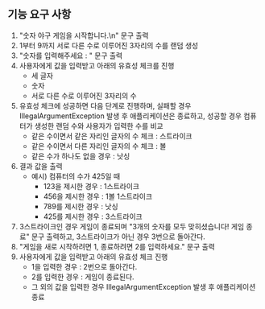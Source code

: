 **기능 요구 사항**
-

1. "숫자 야구 게임을 시작합니다.\n" 문구 출력
2. 1부터 9까지 서로 다른 수로 이루어진 3자리의 수를 랜덤 생성
3. "숫자를 입력해주세요 : " 문구 출력
4. 사용자에게 값을 입력받고 아래의 유효성 체크를 진행
   - 세 글자   
   - 숫자
   - 서로 다른 수로 이루어진 3자리의 수
5. 유효성 체크에 성공하면 다음 단계로 진행하며, 실패할 경우 IllegalArgumentException 발생 후 애플리케이션은 종료하고,
성공할 경우 컴퓨터가 생성한 랜덤 수와 사용자가 입력한 수를 비교
    - 같은 수이면서 같은 자리인 글자의 수 체크 : 스트라이크
    - 같은 수이면서 다른 자리인 글자의 수 체크 : 볼
    - 같은 수가 하나도 없을 경우 : 낫싱
6. 결과 값을 출력
   - 예시) 컴퓨터의 수가 425일 때
        - 123을 제시한 경우 : 1스트라이크
        - 456을 제시한 경우 : 1볼 1스트라이크
        - 789를 제시한 경우 : 낫싱
        - 425를 제시한 경우 : 3스트라이크
7. 3스트라이크인 경우 게임이 종료되며 "3개의 숫자를 모두 맞히셨습니다! 게임 종료" 문구 출력하고,
3스트라이크가 아닌 경우 3번으로 돌아간다.
8. "게임을 새로 시작하려면 1, 종료하려면 2를 입력하세요." 문구 출력
9. 사용자에게 값을 입력받고 아래의 유효성 체크 진행
    - 1을 입력한 경우 : 2번으로 돌아간다.
    - 2를 입력한 경우 : 게임이 종료된다.
    - 그 외의 값을 입력한 경우 IllegalArgumentException 발생 후 애플리케이션 종료
